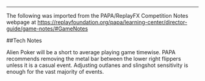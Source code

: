 ***
The following was imported from the PAPA/ReplayFX Competition Notes webpage at https://replayfoundation.org/papa/learning-center/director-guide/game-notes/#GameNotes

##Tech Notes
            
Alien Poker will be a short to average playing game timewise. PAPA recommends removing the metal bar between the lower right flippers unless it is a casual event. Adjusting outlanes and slingshot sensitivity is enough for the vast majority of events.